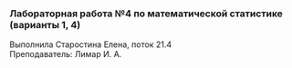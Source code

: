 ### Лабораторная работа №4 по математической статистике (варианты 1, 4)
<p>Выполнила Старостина Елена, поток 21.4</br>
Преподаватель: Лимар И. А.
</p>